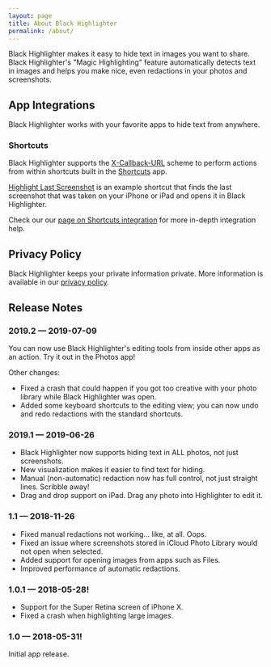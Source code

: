```yaml
---
layout: page
title: About Black Highlighter
permalink: /about/
---
```


Black Highlighter makes it easy to hide text in images you want to share. Black Highlighter's "Magic Highlighting" feature automatically detects text in images and helps you make nice, even redactions in your photos and screenshots.

## App Integrations

Black Highlighter works with your favorite apps to hide text from anywhere.

### Shortcuts

Black Highlighter supports the [X-Callback-URL](http://x-callback-url.com) scheme to perform actions from within shortcuts built in the [Shortcuts](https://itunes.apple.com/us/app/shortcuts/id915249334?mt=8) app.

[Highlight Last Screenshot](#) is an example shortcut that finds the last screenshot that was taken on your iPhone or iPad and opens it in Black Highlighter.

Check our our [page on Shortcuts integration](/shortcuts) for more in-depth integration help.

## Privacy Policy

Black Highlighter keeps your private information private. More information is available in our [privacy policy](/privacy).

## Release Notes

### 2019.2 &mdash; 2019-07-09

You can now use Black Highlighter's editing tools from inside other apps as an action. Try it out in the Photos app!

Other changes:

- Fixed a crash that could happen if you got too creative with your photo library while Black Highlighter was open.
- Added some keyboard shortcuts to the editing view; you can now undo and redo redactions with the standard shortcuts.

### 2019.1 &mdash; 2019-06-26

- Black Highlighter now supports hiding text in ALL photos, not just screenshots.
- New visualization makes it easier to find text for hiding.
- Manual (non-automatic) redaction now has full control, not just straight lines. Scribble away!
- Drag and drop support on iPad. Drag any photo into Highlighter to edit it.

### 1.1 &mdash; 2018-11-26

- Fixed manual redactions not working… like, at all. Oops.
- Fixed an issue where screenshots stored in iCloud Photo Library would not open when selected.
- Added support for opening images from apps such as Files.
- Improved performance of automatic redactions.

### 1.0.1 &mdash; 2018-05-28!

- Support for the Super Retina screen of iPhone X.
- Fixed a crash when highlighting large images.

### 1.0 &mdash; 2018-05-31!

Initial app release.
